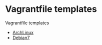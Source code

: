 Vagrantfile templates
===

Vagrantfile templates

* [ArchLinux](ArchLinux/Vagrantfile)
* [Debian7](Debian7/Vagrantfile)
